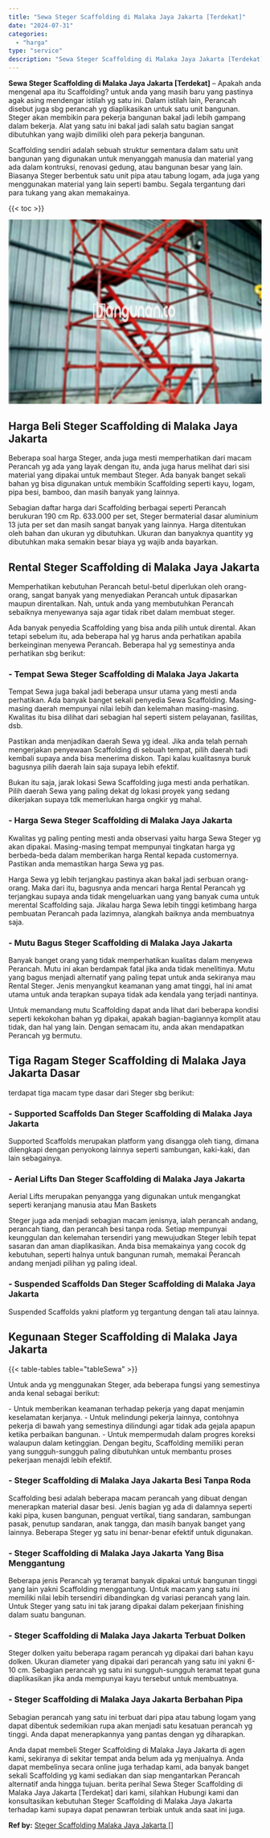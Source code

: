 ```yaml
---
title: "Sewa Steger Scaffolding di Malaka Jaya Jakarta [Terdekat]"
date: "2024-07-31"
categories: 
  - "harga"
type: "service"
description: "Sewa Steger Scaffolding di Malaka Jaya Jakarta [Terdekat]. Anda dapat membeli Steger Scaffolding di Malaka Jaya Jakarta di agen kami, sekiranya di sekitar te..."
---
```


**Sewa Steger Scaffolding di Malaka Jaya Jakarta \[Terdekat\]** – Apakah anda mengenal apa itu Scaffolding? untuk anda yang masih baru yang pastinya agak asing mendengar istilah yg satu ini. Dalam istilah lain, Perancah disebut juga sbg perancah yg diaplikasikan untuk satu unit bangunan. Steger akan membikin para pekerja bangunan bakal jadi lebih gampang dalam bekerja. Alat yang satu ini bakal jadi salah satu bagian sangat dibutuhkan yang wajib dimiliki oleh para pekerja bangunan.

Scaffolding sendiri adalah sebuah struktur sementara dalam satu unit bangunan yang digunakan untuk menyanggah manusia dan material yang ada dalam kontruksi, renovasi gedung, atau bangunan besar yang lain. Biasanya Steger berbentuk satu unit pipa atau tabung logam, ada juga yang menggunakan material yang lain seperti bambu. Segala tergantung dari para tukang yang akan memakainya.

{{< toc >}}

![Sewa Steger Scaffolding di Malaka Jaya Jakarta [Terdekat]](/images/sewa-scaffolding-steger-24.png)

## Harga Beli Steger Scaffolding di Malaka Jaya Jakarta

Beberapa soal harga Steger, anda juga mesti memperhatikan dari macam Perancah yg ada yang layak dengan itu, anda juga harus melihat dari sisi material yang dipakai untuk membaut Steger. Ada banyak banget sekali bahan yg bisa digunakan untuk membikin Scaffolding seperti kayu, logam, pipa besi, bamboo, dan masih banyak yang lainnya.

Sebagian daftar harga dari Scaffolding berbagai seperti Perancah berukuran 190 cm Rp. 633.000 per set, Steger bermaterial dasar aluminium 13 juta per set dan masih sangat banyak yang lainnya. Harga ditentukan oleh bahan dan ukuran yg dibutuhkan. Ukuran dan banyaknya quantity yg dibutuhkan maka semakin besar biaya yg wajib anda bayarkan.

## Rental Steger Scaffolding di Malaka Jaya Jakarta

Memperhatikan kebutuhan Perancah betul-betul diperlukan oleh orang-orang, sangat banyak yang menyediakan Perancah untuk dipasarkan maupun direntalkan. Nah, untuk anda yang membutuhkan Perancah sebaiknya menyewanya saja agar tidak ribet dalam membuat steger.

Ada banyak penyedia Scaffolding yang bisa anda pilih untuk dirental. Akan tetapi sebelum itu, ada beberapa hal yg harus anda perhatikan apabila berkeinginan menyewa Perancah. Beberapa hal yg semestinya anda perhatikan sbg berikut:

### \- Tempat Sewa Steger Scaffolding di Malaka Jaya Jakarta

Tempat Sewa juga bakal jadi beberapa unsur utama yang mesti anda perhatikan. Ada banyak banget sekali penyedia Sewa Scaffolding. Masing-masing daerah mempunyai nilai lebih dan kelemahan masing-masing. Kwalitas itu bisa dilihat dari sebagian hal seperti sistem pelayanan, fasilitas, dsb.

Pastikan anda menjadikan daerah Sewa yg ideal. Jika anda telah pernah mengerjakan penyewaan Scaffolding di sebuah tempat, pilih daerah tadi kembali supaya anda bisa menerima diskon. Tapi kalau kualitasnya buruk bagusnya pilih daerah lain saja supaya lebih efektif.

Bukan itu saja, jarak lokasi Sewa Scaffolding juga mesti anda perhatikan. Pilih daerah Sewa yang paling dekat dg lokasi proyek yang sedang dikerjakan supaya tdk memerlukan harga ongkir yg mahal.

### \- Harga Sewa Steger Scaffolding di Malaka Jaya Jakarta

Kwalitas yg paling penting mesti anda observasi yaitu harga Sewa Steger yg akan dipakai. Masing-masing tempat mempunyai tingkatan harga yg berbeda-beda dalam memberikan harga Rental kepada customernya. Pastikan anda memastikan harga Sewa yg pas.

Harga Sewa yg lebih terjangkau pastinya akan bakal jadi serbuan orang-orang. Maka dari itu, bagusnya anda mencari harga Rental Perancah yg terjangkau supaya anda tidak mengeluarkan uang yang banyak cuma untuk merental Scaffolding saja. Jikalau harga Sewa lebih tinggi ketimbang harga pembuatan Perancah pada lazimnya, alangkah baiknya anda membuatnya saja.

### \- Mutu Bagus Steger Scaffolding di Malaka Jaya Jakarta

Banyak banget orang yang tidak memperhatikan kualitas dalam menyewa Perancah. Mutu ini akan berdampak fatal jika anda tidak menelitinya. Mutu yang bagus menjadi alternatif yang paling tepat untuk anda sekiranya mau Rental Steger. Jenis menyangkut keamanan yang amat tinggi, hal ini amat utama untuk anda terapkan supaya tidak ada kendala yang terjadi nantinya.

Untuk memandang mutu Scaffolding dapat anda lihat dari beberapa kondisi seperti kekokohan bahan yg dipakai, apakah bagian-bagiannya komplit atau tidak, dan hal yang lain. Dengan semacam itu, anda akan mendapatkan Perancah yg bermutu.

## Tiga Ragam Steger Scaffolding di Malaka Jaya Jakarta Dasar

terdapat tiga macam type dasar dari Steger sbg berikut:

### \- Supported Scaffolds Dan Steger Scaffolding di Malaka Jaya Jakarta

Supported Scaffolds merupakan platform yang disangga oleh tiang, dimana dilengkapi dengan penyokong lainnya seperti sambungan, kaki-kaki, dan lain sebagainya.

### \- Aerial Lifts Dan Steger Scaffolding di Malaka Jaya Jakarta

Aerial Lifts merupakan penyangga yang digunakan untuk mengangkat seperti keranjang manusia atau Man Baskets

Steger juga ada menjadi sebagian macam jenisnya, ialah perancah andang, perancah tiang, dan perancah besi tanpa roda. Setiap mempunyai keunggulan dan kelemahan tersendiri yang mewujudkan Steger lebih tepat sasaran dan aman diaplikasikan. Anda bisa memakainya yang cocok dg kebutuhan, seperti halnya untuk bangunan rumah, memakai Perancah andang menjadi pilihan yg paling ideal.

### \- Suspended Scaffolds Dan Steger Scaffolding di Malaka Jaya Jakarta

Suspended Scaffolds yakni platform yg tergantung dengan tali atau lainnya.

## Kegunaan Steger Scaffolding di Malaka Jaya Jakarta

{{< table-tables table="tableSewa" >}}

Untuk anda yg menggunakan Steger, ada beberapa fungsi yang semestinya anda kenal sebagai berikut:

\- Untuk memberikan keamanan terhadap pekerja yang dapat menjamin keselamatan kerjanya. - Untuk melindungi pekerja lainnya, contohnya pekerja di bawah yang semestinya dilindungi agar tidak ada gejala apapun ketika perbaikan bangunan. - Untuk mempermudah dalam progres koreksi walaupun dalam ketinggian. Dengan begitu, Scaffolding memiliki peran yang sungguh-sungguh paling dibutuhkan untuk membantu proses pekerjaan menajdi lebih efektif.

### \- Steger Scaffolding di Malaka Jaya Jakarta Besi Tanpa Roda

Scaffolding besi adalah beberapa macam perancah yang dibuat dengan menerapkan material dasar besi. Jenis bagian yg ada di dalamnya seperti kaki pipa, kusen bangunan, penguat vertikal, tiang sandaran, sambungan pasak, penutup sandaran, anak tangga, dan masih banyak banget yang lainnya. Beberapa Steger yg satu ini benar-benar efektif untuk digunakan.

### \- Steger Scaffolding di Malaka Jaya Jakarta Yang Bisa Menggantung

Beberapa jenis Perancah yg teramat banyak dipakai untuk bangunan tinggi yang lain yakni Scaffolding menggantung. Untuk macam yang satu ini memiliki nilai lebih tersendiri dibandingkan dg variasi perancah yang lain. Untuk Steger yang satu ini tak jarang dipakai dalam pekerjaan finishing dalam suatu bangunan.

### \- Steger Scaffolding di Malaka Jaya Jakarta Terbuat Dolken

Steger dolken yaitu beberapa ragam perancah yg dipakai dari bahan kayu dolken. Ukuran diameter yang dipakai dari perancah yang satu ini yakni 6-10 cm. Sebagian perancah yg satu ini sungguh-sungguh teramat tepat guna diaplikasikan jika anda mempunyai kayu tersebut untuk membuatnya.

### \- Steger Scaffolding di Malaka Jaya Jakarta Berbahan Pipa

Sebagian perancah yang satu ini terbuat dari pipa atau tabung logam yang dapat dibentuk sedemikian rupa akan menjadi satu kesatuan perancah yg tinggi. Anda dapat menerapkannya yang pantas dengan yg diharapkan.

Anda dapat membeli Steger Scaffolding di Malaka Jaya Jakarta di agen kami, sekiranya di sekitar tempat anda belum ada yg menjualnya. Anda dapat membelinya secara online juga terhadap kami, ada banyak banget sekali Scaffolding yg kami sediakan dan siap mengantarkan Perancah alternatif anda hingga tujuan. berita perihal Sewa Steger Scaffolding di Malaka Jaya Jakarta \[Terdekat\] dari kami, silahkan Hubungi kami dan konsultasikan kebutuhan Steger Scaffolding di Malaka Jaya Jakarta terhadap kami supaya dapat penawran terbiak untuk anda saat ini juga.

**Ref by:** [Steger Scaffolding Malaka Jaya Jakarta []](https://id.wikipedia.org/wiki/Steger)

